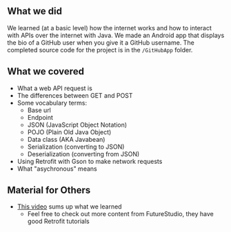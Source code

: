 ## What we did
We learned (at a basic level) how the internet works and how to interact with APIs over the internet with Java. We made an Android app that displays the bio of a GitHub user when you give it a GitHub username. The completed source code for the project is in the `/GitHubApp` folder.

## What we covered
* What a web API request is
* The differences between GET and POST
* Some vocabulary terms:
    - Base url
    - Endpoint
    - JSON (JavaScript Object Notation)
    - POJO (Plain Old Java Object)
    - Data class (AKA Javabean)
    - Serialization (converting to JSON)
    - Deserialization (converting from JSON)
* Using Retrofit with Gson to make network requests
* What "asychronous" means

## Material for Others
* [This video](https://www.youtube.com/watch?v=R4XU8yPzSx0) sums up what we learned
    - Feel free to check out more content from FutureStudio, they have good Retrofit tutorials
